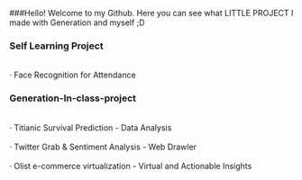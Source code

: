 ###Hello! Welcome to my Github. Here you can see what LITTLE PROJECT I made with Generation and myself ;D</br>

### Self Learning Project
<br>‧ Face Recognition for Attendance</br>

### Generation-In-class-project
<br>‧ Titianic Survival Prediction - Data Analysis</br>
<br>‧ Twitter Grab & Sentiment Analysis - Web Drawler</br>
<br>‧ Olist e-commerce virtualization - Virtual and Actionable Insights</br>
